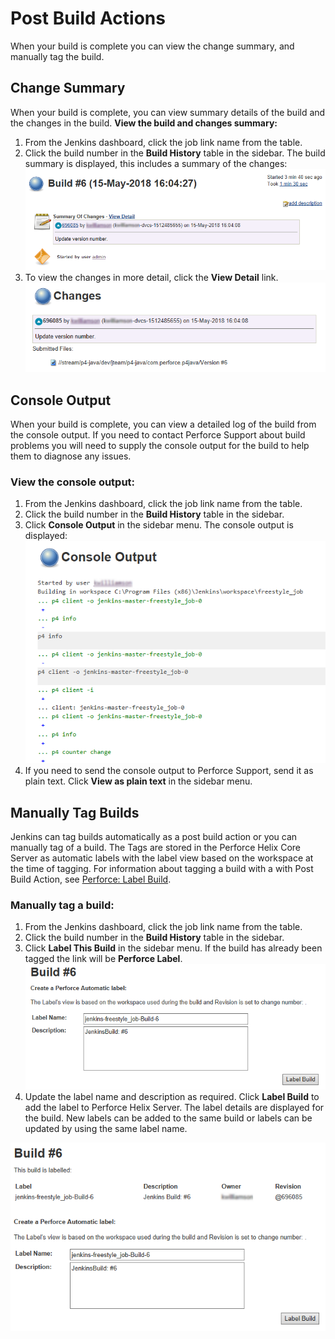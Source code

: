 ﻿# Post Build Actions
When your build is complete you can view the change summary, and manually tag the build. 

## Change Summary
When your build is complete, you can view summary details of the build and the changes in the build. 
**View the build and changes summary:** 
1. From the Jenkins dashboard, click the job link name from the table. 
2. Click the build number in the **Build History** table in the sidebar. 
The build summary is displayed, this includes a summary of the changes:
![Build Summary](images/summaryC.png)
3. To view the changes in more detail, click the **View Detail** link. 
![Changes](images/detailC.png)

## Console Output
When your build is complete, you can view a detailed log of the build from the console output. If you need to contact Perforce Support about build problems you will need to supply the console output for the build to help them to diagnose any issues.  
### View the console output:
1. From the Jenkins dashboard, click the job link name from the table. 
2. Click the build number in the **Build History** table in the sidebar. 
3. Click **Console Output** in the sidebar menu.
The console output is displayed:
![Console Output](images/consoleoutput.png)
4. If you need to send the console output to Perforce Support, send it as plain text. Click **View as plain text** in the sidebar menu.  

## Manually Tag Builds
Jenkins can tag builds automatically as a post build action or you can manually tag of a build. The Tags are stored in the Perforce Helix Core Server as automatic labels with the label view based on the workspace at the time of tagging.
For information about tagging a build with a with Post Build Action, see [Perforce: Label Build](POSTBUILDACTIONLABELBUILD.md).  
### Manually tag a build: 
1. From the Jenkins dashboard, click the job link name from the table. 
2. Click the build number in the **Build History** table in the sidebar. 
3. Click **Label This Build** in the sidebar menu. If the build has already been tagged the link will be **Perforce Label**.
![Label Details](images/labelT.png)
4. Update the label name and description as required. Click **Label Build** to add the label to Perforce Helix Server. The label details are displayed for the build. New labels can be added to the same build or labels can be updated by using the same label name.

![Label Details](images/updateT.png)

